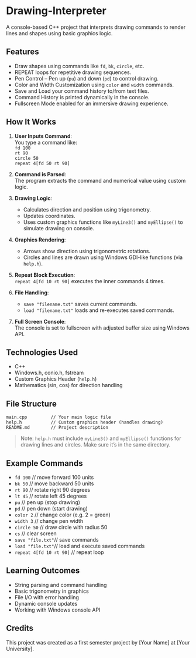 # Drawing-Interpreter
A console-based C++ project that interprets drawing commands to render lines and shapes using basic graphics logic.
## Features

- Draw shapes using commands like `fd`, `bk`, `circle`, etc.
- REPEAT loops for repetitive drawing sequences.
- Pen Control – Pen up (`pu`) and down (`pd`) to control drawing.
- Color and Width Customization using `color` and `width` commands.
- Save and Load your command history to/from text files.
- Command History is printed dynamically in the console.
- Fullscreen Mode enabled for an immersive drawing experience.

## How It Works

1. **User Inputs Command**:  
   You type a command like:  
   `fd 100`  
   `rt 90`  
   `circle 50`  
   `repeat 4[fd 50 rt 90]`

2. **Command is Parsed**:  
   The program extracts the command and numerical value using custom logic.

3. **Drawing Logic**:  
   - Calculates direction and position using trigonometry.  
   - Updates coordinates.  
   - Uses custom graphics functions like `myLine3()` and `myEllipse()` to simulate drawing on console.

4. **Graphics Rendering**:  
   - Arrows show direction using trigonometric rotations.  
   - Circles and lines are drawn using Windows GDI-like functions (via `help.h`).

5. **Repeat Block Execution**:  
   `repeat 4[fd 10 rt 90]` executes the inner commands 4 times.

6. **File Handling**:  
   - `save "filename.txt"` saves current commands.  
   - `load "filename.txt"` loads and re-executes saved commands.

7. **Full Screen Console**:  
   The console is set to fullscreen with adjusted buffer size using Windows API.

## Technologies Used

- C++
- Windows.h, conio.h, fstream
- Custom Graphics Header (`help.h`)
- Mathematics (sin, cos) for direction handling

## File Structure

```
main.cpp         // Your main logic file
help.h           // Custom graphics header (handles drawing)
README.md        // Project description
```

> Note: `help.h` must include `myLine3()` and `myEllipse()` functions for drawing lines and circles. Make sure it’s in the same directory.

## Example Commands

- `fd 100`         // move forward 100 units
- `bk 50`          // move backward 50 units
- `rt 90`          // rotate right 90 degrees
- `lt 45`          // rotate left 45 degrees
- `pu`             // pen up (stop drawing)
- `pd`             // pen down (start drawing)
- `color 2`        // change color (e.g. 2 = green)
- `width 3`        // change pen width
- `circle 50`      // draw circle with radius 50
- `cs`             // clear screen
- `save "file.txt"`// save commands
- `load "file.txt"`// load and execute saved commands
- `repeat 4[fd 10 rt 90]`  // repeat loop

## Learning Outcomes

- String parsing and command handling
- Basic trigonometry in graphics
- File I/O with error handling
- Dynamic console updates
- Working with Windows console API

## Credits

This project was created as a first semester project by [Your Name] at [Your University].
